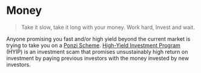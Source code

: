 # Money

> Take it slow, take it long with your money. Work hard, Invest and wait.

Anyone promising you fast and/or high yield beyond the current market is trying to take you on a [Ponzi Scheme](https://en.wikipedia.org/wiki/Ponzi_scheme). [High-Yield Investment Program](https://en.wikipedia.org/wiki/High-yield_investment_program) (HYIP) is an investment scam that promises unsustainably high return on investment by paying previous investors with the money invested by new investors.